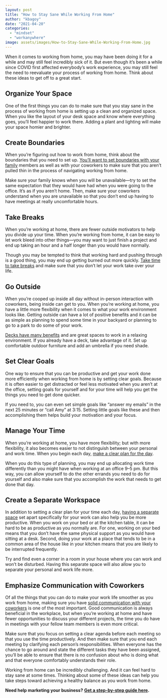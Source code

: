 ```yaml
---
layout: post
title: "How to Stay Sane While Working From Home"
author: "kbagoy"
date: "2021-04-20"
categories: 
  - "mindset"
  - "workanywhere"
image: assets/images/How-to-Stay-Sane-While-Working-From-Home.jpg
---
```


When it comes to working from home, you may have been doing it for a while and may still feel incredibly sick of it. But even though it’s been a while since COVID first affected everybody’s work experience, you may still feel the need to reevaluate your process of working from home. Think about these ideas to get off to a great start.

## **Organize Your Space**

One of the first things you can do to make sure that you stay sane in the process of working from home is setting up a clean and organized space. When you like the layout of your desk space and know where everything goes, you’ll feel happier to work there. Adding a plant and lighting will make your space homier and brighter.

## **Create Boundaries**

When you’re figuring out how to work from home, think about the boundaries that you need to set up. [You’ll want to set boundaries with your family](https://experiencelife.com/article/how-to-set-boundaries-between-work-and-home/) members as well as with your coworkers to make sure that you aren’t pulled thin in the process of navigating working from home.

Make sure your family knows when you will be unavailable—try to set the same expectation that they would have had when you were going to the office. It’s as if you aren’t home. Then, make sure your coworkers understand when you are unavailable so that you don’t end up having to have meetings at really uncomfortable hours.

## **Take Breaks**

When you’re working at home, there are fewer outside motivators to help you divide up your time. When you’re working from home, it can be easy to let work bleed into other things—you may want to just finish a project and end up taking an hour and a half longer than you would have normally.

Though you may be tempted to think that working hard and pushing through is a good thing, you may end up getting burned out more quickly. [Take time to take breaks](https://taluspay.com/blog/working-from-home-give-yourself-a-break/) and make sure that you don’t let your work take over your life.

## **Go Outside**

When you’re cooped up inside all day without in-person interaction with coworkers, being inside can get to you. When you’re working at home, you have a little more flexibility when it comes to what your work environment looks like. Getting outside can have a lot of positive benefits and it can be as simple as planning to spend some time in your backyard or planning to go to a park to do some of your work.

[Decks have many benefits](https://keystonecustomdecks.com/deck-builder-rochester-ny) and are great spaces to work in a relaxing environment. If you already have a deck, take advantage of it. Set up comfortable outdoor furniture and add an umbrella if you need shade.

## **Set Clear Goals**

One way to ensure that you can be productive and get your work done more efficiently when working from home is by setting clear goals. Because it is often easier to get distracted or feel less motivated when you aren’t at the office, setting goals for yourself and for your time will help you get the things you need to get done quicker.

If you need to, you can even set simple goals like “answer my emails” in the next 25 minutes or “call Amy” at 3:15. Setting little goals like these and then accomplishing them helps build your motivation and your focus.

## **Manage Your Time**

When you’re working at home, you have more flexibility; but with more flexibility, it also becomes easier to not distinguish between your personal and work time. When you begin each day, [make a clear plan for the day](https://www.iedunote.com/planning-nature-importance-types).

When you do this type of planning, you may end up allocating work time differently than you might have when working at an office 9–5 pm. But this way, you can allow yourself to do the other errands you need to do for yourself and also make sure that you accomplish the work that needs to get done that day.

## **Create a Separate Workspace**

In addition to setting a clear plan for your time each day, [having a separate space](https://smallbusiness.co.uk/setting-up-a-home-office-2544509/) set apart specifically for your work can also help you be more productive. When you work on your bed or at the kitchen table, it can be hard to be as productive as you normally are. For one, working on your bed means that you don’t have the same physical support as you would have sitting at a desk. Second, doing your work at a place that tends to be in a common area of the house like in your kitchen means that you are likely to be interrupted frequently.

Try and find even a corner in a room in your house where you can work and won’t be disturbed. Having this separate space will also allow you to separate your personal and work life more.

## **Emphasize Communication with Coworkers**

Of all the things that you can do to make your work life smoother as you work from home, making sure you have [solid communication with your coworkers](https://www.uschamber.com/co/run/human-resources/improving-remote-team-communication) is one of the most important. Good communication is always beneficial in the workplace, but when you’re working at home and have fewer opportunities to discuss your different projects, the time you do have in meetings with your fellow team members is even more critical.

Make sure that you focus on setting a clear agenda before each meeting so that you use the time productively. And then make sure that you end each meeting by clarifying each person’s responsibilities. When everyone has the chance to go around and state the different tasks they have been assigned, you’ll be able to ensure that there is no confusion about who is doing what and that everyone comfortably understands their role.

Working from home can be incredibly challenging. And it can feel hard to stay sane at some times. Thinking about some of these ideas can help you take steps toward achieving a healthy balance as you work from home.

**Need help marketing your business?** [**Get a step-by-step guide here**](https://ebook.katebagoy.com/lto?_ga=2.230819611.566902729.1617743629-1822009739.1607630732)**.**
